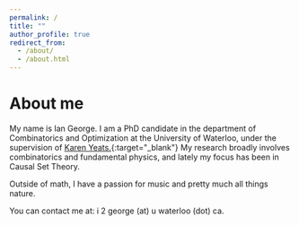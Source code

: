 ```yaml
---
permalink: /
title: ""
author_profile: true
redirect_from: 
  - /about/
  - /about.html
---
```


About me
======
My name is Ian George.  I am a PhD candidate in the department of Combinatorics and Optimization at the University of Waterloo, under the supervision of [Karen Yeats.](https://www.math.uwaterloo.ca/~kayeats/index.html){:target="_blank"}  My research broadly involves combinatorics and fundamental physics, and lately my focus has been in Causal Set Theory.

Outside of math, I have a passion for music and pretty much all things nature.

You can contact me at: i 2 george (at) u waterloo (dot) ca.